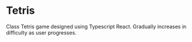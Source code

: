 # Tetris

Class Tetris game designed using Typescript React. Gradually increases in difficulty as user progresses.
